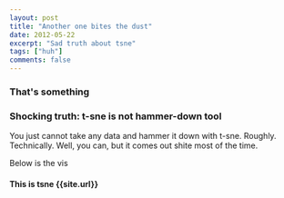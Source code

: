 ```yaml
---
layout: post
title: "Another one bites the dust"
date: 2012-05-22
excerpt: "Sad truth about tsne"
tags: ["huh"]
comments: false
---
```


### That's something

### Shocking truth: t-sne is not hammer-down tool

You just cannot take any data and hammer it down with t-sne.
Roughly. Technically. Well, you can, but it comes out shite most of the time.

Below is the vis

<HTML>
<!-- <script src="https://d3js.org/d3.v4.js"></script> -->
<h4>This is tsne {{site.url}}</h4>
<div id="my_dataviz"></div>
<script scr="{{site.url}}/tsne/tsne.js"></script>

</HTML>
